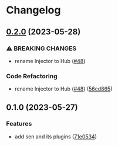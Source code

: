 # Changelog

## [0.2.0](https://github.com/bongnv/sen/compare/pkg/sen/v0.1.0...pkg/sen/v0.2.0) (2023-05-28)


### ⚠ BREAKING CHANGES

* rename Injector to Hub ([#48](https://github.com/bongnv/sen/issues/48))

### Code Refactoring

* rename Injector to Hub ([#48](https://github.com/bongnv/sen/issues/48)) ([56cd865](https://github.com/bongnv/sen/commit/56cd8653488dbad75b484fa8ab50ecfcecd5882e))

## 0.1.0 (2023-05-27)


### Features

* add sen and its plugins ([71e0534](https://github.com/bongnv/sen/commit/71e053405e97941a2e3b77881ccf79101e3e0a8d))
